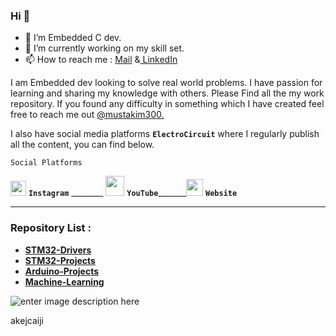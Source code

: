 
### Hi 👋

- 🔭 I’m  Embedded C dev.
- 🌱 I’m currently working on my skill set.
- 📫 How to reach me : [Mail](mailto:mustakim3000@gmail.com) &[ LinkedIn](https://www.linkedin.com/in/mustakim300/) 

I am Embedded dev looking to solve real world problems. I have passion for learning and sharing my knowledge with others.
Please Find all the my work repository. If you found any difficulty in something which I have created feel free to reach me out [@mustakim300.](https://github.com/mustakim300/)

I also have social media platforms  **`ElectroCircuit`**  where I regularly publish all the content, you can find below.

    Social Platforms
    
[<img  src="https://user-images.githubusercontent.com/68029648/184535879-0c17d90b-c138-4e1f-a84a-209537742a0c.png"  width="25"  height="24">](https://instagram.com/electrocircuit_) **`Instagram`**  ________  [<img  src="https://user-images.githubusercontent.com/68029648/185141493-5b881e5a-8195-41c7-92f6-64d399ae1298.png"  width="30"  height="32">](https://m.youtube.com/c/ElectroCircuit) **`YouTube`**_______[<img  src="https://user-images.githubusercontent.com/68029648/185141443-203d7bee-d1a2-4ca5-b8a4-e90a57a48e8e.png"  width="27"  height="27">](https://electrocircuit.net/)  **`Website`**

---
### Repository List :
- [**STM32-Drivers**](https://github.com/mustakim300/STM32F103C8-Divers)
- [**STM32-Projects**](https://github.com/mustakim300/STM-Projects)
- **[Arduino-Projects](https://github.com/mustakim300/Arduino-Projects)**
- [**Machine-Learning**](https://github.com/mustakim300/Machine-Learning)





![enter image description here](https://github-readme-stats.vercel.app/api/top-langs/?username=mustakim300&layout=compact)



akejcaiji


